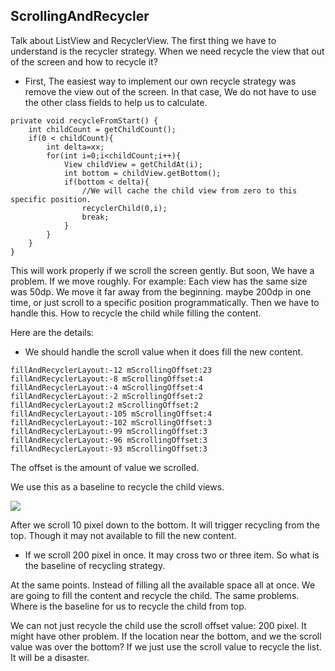 ## ScrollingAndRecycler

Talk about ListView and RecyclerView. The first thing we have to understand is the recycler strategy.
When we need recycle the view that out of the screen and how to recycle it?

* First, The easiest way to implement our own recycle strategy was remove the view out of the screen.
In that case, We do not have to use the other class fields to help us to calculate.

```
private void recycleFromStart() {
    int childCount = getChildCount();
    if(0 < childCount){
        int delta=xx;
        for(int i=0;i<childCount;i++){
            View childView = getChildAt(i);
            int bottom = childView.getBottom();
            if(bottom < delta){
                //We will cache the child view from zero to this specific position.
                recyclerChild(0,i);
                break;
            }
        }
    }
}
```



This will work properly if we scroll the screen gently. But soon, We have a problem.
If we move roughly. For example: Each view has the same size was 50dp.
We move it far away from the beginning. maybe 200dp in one time, or just scroll to a specific position programmatically.
Then we have to handle this. How to recycle the child while filling the content.

Here are the details:
* We should handle the scroll value when it does fill the new content.

```
fillAndRecyclerLayout:-12 mScrollingOffset:23
fillAndRecyclerLayout:-8 mScrollingOffset:4
fillAndRecyclerLayout:-4 mScrollingOffset:4
fillAndRecyclerLayout:-2 mScrollingOffset:2
fillAndRecyclerLayout:2 mScrollingOffset:2
fillAndRecyclerLayout:-105 mScrollingOffset:4
fillAndRecyclerLayout:-102 mScrollingOffset:3
fillAndRecyclerLayout:-99 mScrollingOffset:3
fillAndRecyclerLayout:-96 mScrollingOffset:3
fillAndRecyclerLayout:-93 mScrollingOffset:3
```

The offset is the amount of value we scrolled.

We use this as a baseline to recycle the child views.

![](https://raw.githubusercontent.com/momodae/LibraryResources/master/AndroidSampleProjects/imageimage2.jpg)

After we scroll 10 pixel down to the bottom. It will trigger recycling from the top. Though it may not available to fill the new content.


* If we scroll 200 pixel in once. It may cross two or three item. So what is the baseline of recycling strategy.

At the same points. Instead of filling all the available space all at once. We are going to fill the content and recycle the child.
The same problems. Where is the baseline for us to recycle the child from top.

We can not just recycle the child use the scroll offset value: 200 pixel. It might have other problem.
If the location near the bottom, and we the scroll value was over the bottom? If we just use the scroll value to recycle the list. It will be a disaster.






